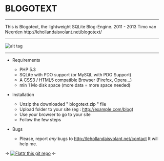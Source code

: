 # BLOGOTEXT 

---

This is Blogotext, the lightweight SQLite Blog-Engine.
2011 - 2013 Timo van Neerden http://lehollandaisvolant.net/blogotext/

---

![alt tag](http://lehollandaisvolant.net/blogotext/blogotext-screen.png)

---

- Requirements
  * PHP 5.3
  * SQLite with PDO support (or MySQL with PDO Support)
  * A CSS3 / HTML5 compatible Browser (Firefox, Opera…)
  * min 1 Mo disk space (more data = more space needed)

- Installation
  * Unzip the downloaded " blogotext.zip " file
  * Upload folder to your site (eg : http://example.com/blog)
  * Use your browser to go to your site
  * Follow the few steps

- Bugs
  * Please, report *any* bugs to http://lehollandaisvolant.net/contact It will help me.






-> [![Flattr this git repo](http://api.flattr.com/button/flattr-badge-large.png)](http://flattr.com/thing/734525/Blogotext) <-
